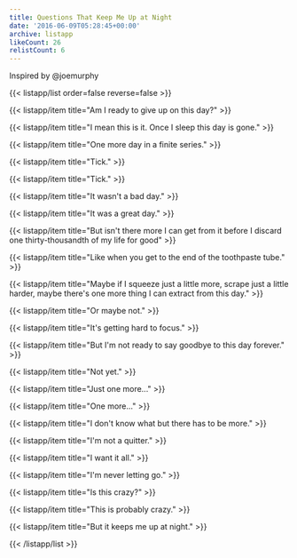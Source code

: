 ```yaml
---
title: Questions That Keep Me Up at Night
date: '2016-06-09T05:28:45+00:00'
archive: listapp
likeCount: 26
relistCount: 6
---
```


Inspired by @joemurphy

<!--more-->

{{< listapp/list order=false reverse=false >}}

   {{< listapp/item title="Am I ready to give up on this day?" >}}

   {{< listapp/item title="I mean this is it. Once I sleep this day is gone." >}}

   {{< listapp/item title="One more day in a finite series." >}}

   {{< listapp/item title="Tick." >}}

   {{< listapp/item title="Tick." >}}

   {{< listapp/item title="It wasn't a bad day." >}}

   {{< listapp/item title="It was a great day." >}}

   {{< listapp/item title="But isn't there more I can get from it before I discard one thirty-thousandth of my life for good" >}}

   {{< listapp/item title="Like when you get to the end of the toothpaste tube." >}}

   {{< listapp/item title="Maybe if I squeeze just a little more, scrape just a little harder, maybe there's one more thing I can extract from this day." >}}

   {{< listapp/item title="Or maybe not." >}}

   {{< listapp/item title="It's getting hard to focus." >}}

   {{< listapp/item title="But I'm not ready to say goodbye to this day forever." >}}

   {{< listapp/item title="Not yet." >}}

   {{< listapp/item title="Just one more..." >}}

   {{< listapp/item title="One more..." >}}

   {{< listapp/item title="I don't know what but there has to be more." >}}

   {{< listapp/item title="I'm not a quitter." >}}

   {{< listapp/item title="I want it all." >}}

   {{< listapp/item title="I'm never letting go." >}}

   {{< listapp/item title="Is this crazy?" >}}

   {{< listapp/item title="This is probably crazy." >}}

   {{< listapp/item title="But it keeps me up at night." >}}

{{< /listapp/list >}}
